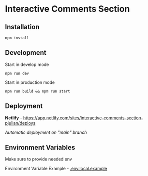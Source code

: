 # Interactive Comments Section

## Installation

```
npm install
```

## Development

Start in develop mode

```
npm run dev
```

Start in production mode

```
npm run build && npm run start
```

## Deployment

**Netlify** - https://app.netlify.com/sites/interactive-comments-section-pjulian/deploys

_Automatic deployment on "main" branch_

## Environment Variables

Make sure to provide needed env

Environment Variable Example - [.env.local.example](.env.local.example)
